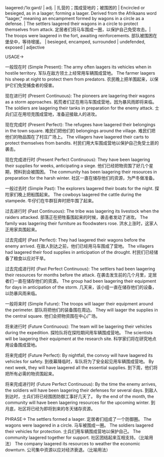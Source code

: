 laagered:/ˈlɑːɡərd/ | adj. | 扎营的；围成营地的；被围困的 | Encircled or besieged, as in a laager; forming a laager.  Derived from the Afrikaans word "laager," meaning an encampment formed by wagons in a circle as a defense. | The settlers laagered their wagons in a circle to protect themselves from attack. 定居者们将马车围成一圈，以保护自己免受攻击。|  The troops were laagered in the fort, awaiting reinforcements. 部队被围困在堡垒中，等待增援。 |  besieged, encamped, surrounded | undefended, exposed | adjective

USAGE->

一般现在时 (Simple Present):
The army often laagers its vehicles when in hostile territory.  军队在敌方领土上经常用车辆围成营地。
The farmer laagers his sheep at night to protect them from predators. 农民晚上把羊围起来，以保护它们免受捕食者的侵害。


现在进行时 (Present Continuous):
The pioneers are laagering their wagons as a storm approaches.  拓荒者们正在用马车围成营地，因为暴风雨即将来临。
The soldiers are laagering their tanks in preparation for the enemy attack. 士兵们正在用坦克围成营地，准备迎接敌人的进攻。


现在完成时 (Present Perfect):
The refugees have laagered their belongings in the town square. 难民们把他们的 belongings around the village. 难民们把他们的物品围在了村庄广场上。
The villagers have laagered their carts to protect themselves from bandits. 村民们用大车围成营地以保护自己免受土匪的袭击。


现在完成进行时 (Present Perfect Continuous):
They have been laagering their supplies for weeks, anticipating a siege.  他们已经把物资围了好几个星期，预料到会被围困。
The community has been laagering their resources in preparation for the harsh winter. 社区一直在储存他们的资源，为严冬做准备。


一般过去时 (Simple Past):
The explorers laagered their boats for the night. 探险家们晚上把船围起来。
The cowboys laagered the cattle during the stampede. 牛仔们在牛群狂奔时把牛围了起来。


过去进行时 (Past Continuous):
The tribe was laagering its livestock when the raiders attacked.  部落正在把牲畜围起来的时候，袭击者发动了进攻。
The family was laagering their furniture as floodwaters rose.  洪水上涨时，这家人正用家具围起来。


过去完成时 (Past Perfect):
They had laagered their wagons before the enemy arrived.  在敌人到达之前，他们已经用马车围成了营地。
The villagers had laagered their food supplies in anticipation of the drought. 村民们已经储备了粮食以应对干旱。


过去完成进行时 (Past Perfect Continuous):
The settlers had been laagering their resources for months before the attack.  在袭击发生前的几个月里，定居者们一直在储存他们的资源。
The group had been laagering their equipment for days in anticipation of the storm.  几天来，该小组一直在储存他们的设备，以防暴风雨来临。


一般将来时 (Simple Future):
The troops will laager their equipment around the perimeter.  部队将把他们的装备围在周边。
They will laager the supplies in the central square. 他们会把物资围在中心广场。


将来进行时 (Future Continuous):
The team will be laagering their vehicles during the expedition.  探险队将在探险期间用车辆围成营地。
The scientists will be laagering their equipment at the research site. 科学家们将在研究地点用设备围成营地。


将来完成时 (Future Perfect):
By nightfall, the convoy will have laagered its vehicles for safety.  到夜幕降临时，车队将为了安全起见用车辆围成营地。
By next week, they will have laagered all the essential supplies. 到下周，他们将把所有必需的物资围起来。


将来完成进行时 (Future Perfect Continuous):
By the time the enemy arrives, the soldiers will have been laagering their defenses for several days.  到敌人到达时，士兵们将已经围困防御工事好几天了。
By the end of the month, the community will have been laagering resources for the upcoming winter. 到月底，社区将已经为即将到来的冬天储存资源。


PHRASE->
The settlers formed a laager. 定居者们组成了一个防御圈。
The wagons were laagered in a circle. 马车被围成一圈。
The soldiers laagered their vehicles for protection. 士兵们用车辆围成营地以保护自己。
The community laagered together for support. 社区团结起来互相支持。（比喻用法）
The company laagered its resources to weather the economic downturn. 公司集中资源以应对经济衰退。（比喻用法）
